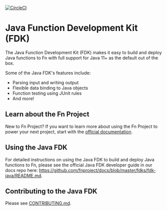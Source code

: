 [![CircleCI](https://circleci.com/gh/fnproject/fdk-java.svg?style=svg&circle-token=348bec5610c34421f6c436ab8f6a18e153cb1c01)](https://circleci.com/gh/fnproject/fdk-java)

# Java Function Development Kit (FDK)

The Java Function Development Kit (FDK) makes it easy to build and deploy Java functions to Fn with full support for Java 11+ as the default out of the box.

Some of the Java FDK's features include:

- Parsing input and writing output
- Flexible data binding to Java objects
- Function testing using JUnit rules
- And more!

## Learn about the Fn Project

New to Fn Project? If you want to learn more about using the Fn Project to power your next project, start with the [official documentation](https://github.com/fnproject/docs).

## Using the Java FDK

For detailed instructions on using the Java FDK to build and deploy Java functions to Fn, please see the official Java FDK developer guide in our docs repo here: https://github.com/fnproject/docs/blob/master/fdks/fdk-java/README.md.

## Contributing to the Java FDK

Please see [CONTRIBUTING.md](CONTRIBUTING.md).




